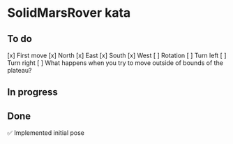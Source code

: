# SolidMarsRover kata

## To do

[x] First move
    [x] North
    [x] East
    [x] South
    [x] West
[ ] Rotation
    [ ] Turn left
    [ ] Turn right
[ ] What happens when you try to move outside of bounds of the plateau?

## In progress

## Done

✅ Implemented initial pose
